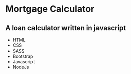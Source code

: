 # Mortgage Calculator

## A loan calculator written in javascript

 - HTML
 - CSS
 - SASS
 - Bootstrap
 - Javascript
 - NodeJs
 